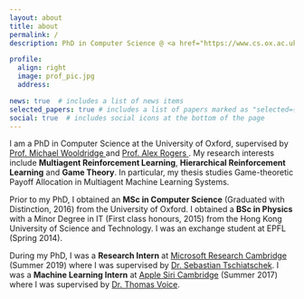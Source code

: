 ```yaml
---
layout: about
title: about
permalink: /
description: PhD in Computer Science @ <a href="https://www.cs.ox.ac.uk">University of Oxford </a>.

profile:
  align: right
  image: prof_pic.jpg
  address:

news: true  # includes a list of news items
selected_papers: true # includes a list of papers marked as "selected={true}"
social: true  # includes social icons at the bottom of the page
---
```


I am a PhD in Computer Science at the University of Oxford, supervised by <a href="https://www.cs.ox.ac.uk/people/michael.wooldridge/">Prof. Michael Wooldridge </a> and <a href="https://www.cs.ox.ac.uk/people/alex.rogers/">Prof. Alex Rogers </a>. My research interests include **Multiagent Reinforcement Learning**, **Hierarchical Reinforcement Learning** and **Game Theory**. In particular, my thesis studies Game-theoretic Payoff Allocation in Multiagent Machine Learning Systems.

Prior to my PhD, I obtained an **MSc in Computer Science** (Graduated with Distinction, 2016) from the University of Oxford. I obtained a **BSc in Physics** with a Minor Degree in IT (First class honours, 2015) from the Hong Kong University of Science and Technology. I was an exchange student at EPFL (Spring 2014).

During my PhD, I was a **Research Intern** at <a href="https://www.microsoft.com/en-us/research/lab/microsoft-research-cambridge/">Microsoft Research Cambridge </a> (Summer 2019) where I was supervised by <a href="https://www.tschiatschek.net/">Dr. Sebastian Tschiatschek</a>. I was a **Machine Learning Intern** at <a href="https://www.apple.com/uk/siri/">Apple Siri Cambridge</a> (Summer 2017) where I was supervised by <a href="https://www.linkedin.com/in/thomas-voice-a67b9ab9/">Dr. Thomas Voice</a>. 
